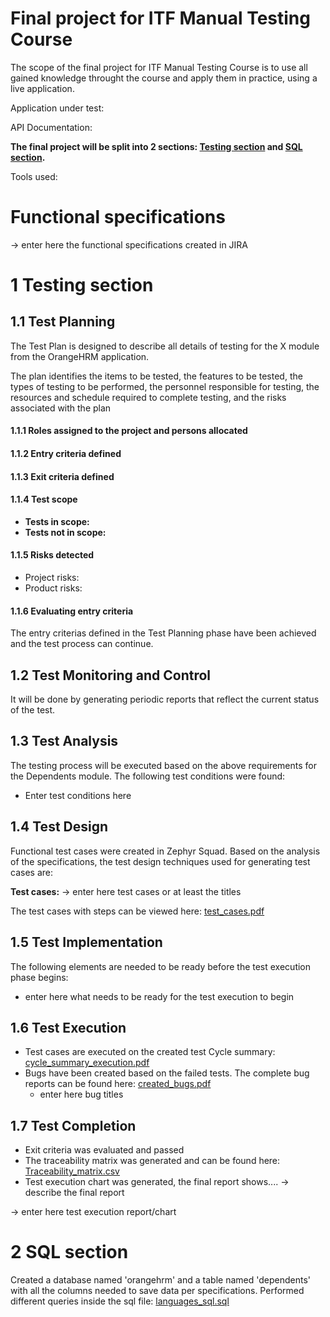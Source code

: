 
# Final project for ITF Manual Testing Course

The scope of the final project for ITF Manual Testing Course is to use all gained knowledge throught the course and apply them in practice, using a live application. 

Application under test: 

API Documentation: 

**The final project will be split into 2 sections: [Testing section](https://github.com/NinaMacuh/Manual-testing-portofolio/blob/main/Final%20Project/README.md#1-testing-section) and [SQL section](https://github.com/NinaMacuh/Manual-testing-portofolio/blob/main/Final%20Project/README.md#1-testing-section).**

Tools used:

# Functional specifications

-> enter here the functional specifications created in JIRA


# 1 Testing section

## 1.1 Test Planning

The Test Plan is designed to describe all details of testing for the X module from the OrangeHRM application. 

The plan identifies the items to be tested, the features to be tested, the types of testing to be performed, the personnel responsible for testing, the resources and schedule required to complete testing, and the risks associated with the plan

#### 1.1.1 Roles assigned to the project and persons allocated


#### 1.1.2 Entry criteria defined


#### 1.1.3 Exit criteria defined

#### 1.1.4 Test scope

* __Tests in scope:__ 
* __Tests not in scope:__ 

#### 1.1.5 Risks detected

* Project risks: 
* Product risks: 

#### 1.1.6 Evaluating entry criteria

The entry criterias defined in the Test Planning phase have been achieved and the test process can continue. 

## 1.2 Test Monitoring and Control

It will be done by generating periodic reports that reflect the current status of the test.

## 1.3 Test Analysis

The testing process will be executed based on the above requirements for the Dependents module. The following test conditions were found:
 * Enter test conditions here

## 1.4 Test Design

Functional test cases were created in Zephyr Squad. Based on the analysis of the specifications, the test design techniques used for generating test cases 
are:

**Test cases:**
-> enter here test cases or at least the titles


The test cases with steps can be viewed here: [test_cases.pdf]()

## 1.5 Test Implementation

The following elements are needed to be ready before the test execution phase begins:

* enter here what needs to be ready for the test execution to begin

## 1.6 Test Execution

* Test cases are executed on the created test Cycle summary: [cycle_summary_execution.pdf]()
* Bugs have been created based on the failed tests. The complete bug reports can be found here: [created_bugs.pdf]()
    *  enter here bug titles


## 1.7 Test Completion

* Exit criteria was evaluated and passed
* The traceability matrix was generated and can be found here: [Traceability_matrix.csv]()
* Test execution chart was generated, the final report shows.... -> describe the final report

-> enter here test execution report/chart

# 2 SQL section
Created a database named 'orangehrm' and a table named 'dependents' with all the columns needed to save data per specifications. Performed different queries inside the sql file: [languages_sql.sql](6bad87657b01698fc769509b7b21c869c4382d74)
